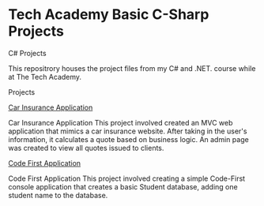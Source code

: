 # Tech Academy Basic C-Sharp Projects
 
C# Projects

This repositrory houses the project files from my C# and .NET. course while at The Tech Academy.

Projects

[Car Insurance Application](https://github.com/Michael1388/Tech-Academy-Basic-C-Sharp-Projects/tree/main/Basic%20C%23%20Programs/CarInsurance)

Car Insurance Application
This project involved created an MVC web application that mimics a car insurance website. After taking in the user's information, it calculates a quote based on business logic. An admin page was created to view all quotes issued to clients.

[Code First Application](https://github.com/Michael1388/Tech-Academy-Basic-C-Sharp-Projects/tree/main/Basic%20C%23%20Programs/CodeFirst547)

Code First Application
This project involved creating a simple Code-First console application that creates a basic Student database, adding one student name to the database.
